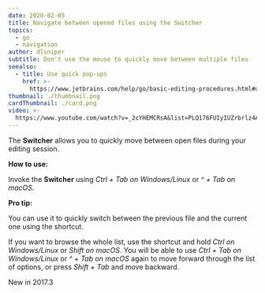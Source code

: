 ```yaml
---
date: 2020-02-05
title: Navigate between opened files using the Switcher
topics:
  - go
  - navigation
author: dlsniper
subtitle: Don't use the mouse to quickly move between multiple files
seealso:
  - title: Use quick pop-ups
    href: >-
      https://www.jetbrains.com/help/go/basic-editing-procedures.html#quick_popups
thumbnail: ./thumbnail.png
cardThumbnail: ./card.png
video: >-
  https://www.youtube.com/watch?v=_2cYHEMCRsA&list=PLQ176FUIyIUZrbrlz4AY1V8VzBJKZyVlW&index=82
---
```

The **Switcher** allows you to quickly move between open files during your editing session.

**How to use:**

Invoke the **Switcher** using _Ctrl + Tab on Windows/Linux_ or _^ + Tab on macOS_.

**Pro tip:**

You can use it to quickly switch between the previous file and the current one using the shortcut.

If you want to browse the whole list, use the shortcut and hold _Ctrl on Windows/Linux_ or _Shift on macOS_.
You will be able to use _Ctrl + Tab on Windows/Linux_ or _^ + Tab on macOS_ again
to move forward through the list of options, or press _Shift + Tab_ and move backward.

<span class="tag is-rounded">New in 2017.3</span>
